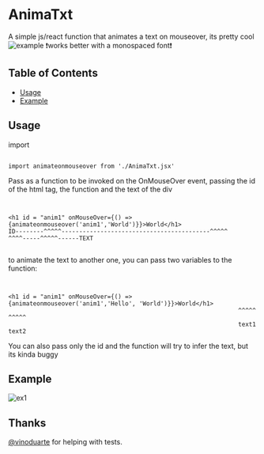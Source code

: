 # AnimaTxt
A simple js/react function that animates a text on mouseover, its pretty cool
![example](https://github.com/GabriWar/AnimaTxt/assets/72227489/b1bfe142-c835-43a6-8d55-fbacfc90adea)
❗works better with a monospaced font❗
## Table of Contents


- [Usage](#usage)
- [Example](#example)


## Usage
import
```

import animateonmouseover from './AnimaTxt.jsx'

```
Pass as a function to be invoked on the OnMouseOver event, passing the id of the html tag, the function and the text of the div
```


<h1 id = "anim1" onMouseOver={() => {animateonmouseover('anim1','World')}}>World</h1>
ID--------^^^^^------------------------------------------^^^^^    ^^^^-----^^^^^------TEXT


```

to animate the text to another one, you can pass two variables to the function:

```


<h1 id = "anim1" onMouseOver={() => {animateonmouseover('anim1','Hello', 'World')}}>World</h1>
                                                                 ^^^^^    ^^^^^
                                                                 text1    text2

```

You can also pass only the id and the function will try to infer the text, but its kinda buggy

## Example
![ex1](https://github.com/GabriWar/AnimaTxt/assets/72227489/fecec99b-e990-4158-a10a-6ab1144c9087)


## Thanks
[@vinoduarte](https:/vinoduarte) for helping with tests.

